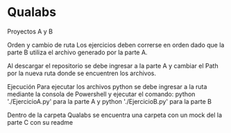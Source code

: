 # Qualabs
Proyectos A y B

Orden y cambio de ruta
Los ejercicios deben correrse en orden dado que la parte B utiliza el archivo generado por la parte A.

Al descargar el repositorio se debe ingresar a la parte A y cambiar el Path por la nueva ruta donde se encuentren los archivos.

Ejecución
Para ejecutar los archivos python se debe ingresar a la ruta mediante la consola de Powershell y ejecutar el comando:
python './EjercicioA.py' para la parte A y
python './EjercicioB.py' para la parte B

Dentro de la carpeta Qualabs se encuentra una carpeta con un mock del la parte C con su readme
